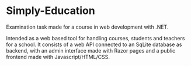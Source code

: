 # Simply-Education

Examination task made for a course in web development with .NET. 

Intended as a web based tool for handling courses, students and teachers for a school. It consists of a web API connected to an SqLite database as backend, with an admin interface made with Razor pages and a public frontend made with Javascript/HTML/CSS.  
